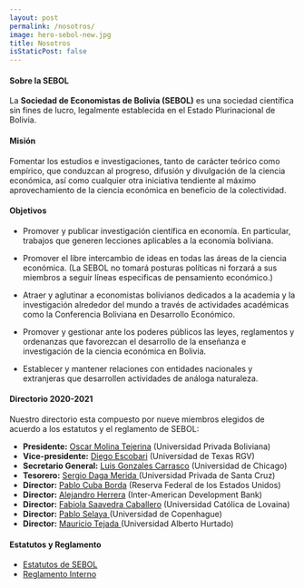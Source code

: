 ```yaml
---
layout: post
permalink: /nosotros/
image: hero-sebol-new.jpg
title: Nosotros
isStaticPost: false
---
```

#### Sobre la SEBOL
La __Sociedad de Economistas de Bolivia (SEBOL)__ es una sociedad científica sin fines de lucro, legalmente establecida en el Estado Plurinacional de Bolivia.

#### Misión
Fomentar los estudios e investigaciones, tanto de carácter teórico como empírico, que conduzcan al progreso, difusión y divulgación de la ciencia económica, así como cualquier otra iniciativa tendiente al máximo aprovechamiento de la ciencia económica en beneficio de la colectividad.

#### Objetivos

* Promover y publicar investigación científica en economía. En particular, trabajos que generen lecciones aplicables a la economía boliviana.

* Promover el libre intercambio de ideas en todas las áreas de la ciencia económica. (La SEBOL no tomará posturas políticas ni forzará a sus miembros a seguir líneas especificas de pensamiento económico.)

* Atraer y aglutinar a economistas bolivianos dedicados a la academia y la investigación alrededor del mundo a través de actividades académicas como la Conferencia Boliviana en Desarrollo Económico.

* Promover y gestionar ante los poderes públicos las leyes, reglamentos y ordenanzas que favorezcan el desarrollo de la enseñanza e investigación de la ciencia económica en Bolivia.

* Establecer y mantener relaciones con entidades nacionales y extranjeras que desarrollen actividades de análoga naturaleza.

#### Directorio 2020-2021

Nuestro directorio esta compuesto por nueve miembros elegidos de acuerdo a los estatutos y el reglamento de SEBOL:

* **Presidente:** <a href="http://www.upb.edu/en/node/6693" target="_blank"> Oscar Molina Tejerina</a> (Universidad Privada Boliviana)
* **Vice-presidente:** <a href="https://faculty.utrgv.edu/diego.escobari/" target="_blank"> Diego Escobari</a> (Universidad de Texas RGV)
* **Secretario General:** <a href="https://www.lugoca.net" target="_blank"> Luis Gonzales Carrasco</a> (Universidad de Chicago)
* **Tesorero:** <a href="https://www.linkedin.com/in/sergiodaga/?originalSubdomain=es" target="_blank"> Sergio Daga Merida </a> (Universidad Privada de Santa Cruz)
* **Director:** <a href="http://www.pcubaborda.net" target="_blank">Pablo Cuba Borda</a> (Reserva Federal de los Estados Unidos)
* **Director:** <a href="https://sites.google.com/site/aherrerajeco/" target="_blank"> Alejandro Herrera</a> (Inter-American Development Bank)
* **Director:** <a href="https://uclouvain.be/fr/repertoires/fabiola.saavedra" target="_blank"> Fabiola Saavedra Caballero</a> (Universidad Católica de Lovaina)
* **Director:** <a href="http://web.econ.ku.dk/pabloselaya/" target="_blank"> Pablo Selaya </a> (Universidad de Copenhague)
* **Director:** <a href="https://mauriciotejada.com" target="_blank"> Mauricio Tejada </a> (Universidad Alberto Hurtado)

#### Estatutos y Reglamento

* <a href="/assets/SEBOL_Estatutos.pdf" target="_blank">Estatutos de SEBOL</a>
* <a href="/assets/SEBOL_Reglamento Interno.pdf" target="_blank">Reglamento Interno</a>
